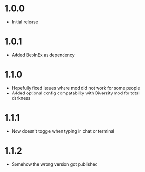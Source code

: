 # 1.0.0

- Initial release

# 1.0.1

- Added BepInEx as dependency

# 1.1.0

- Hopefully fixed issues where mod did not work for some people
- Added optional config compatability with Diversity mod for total darkness

# 1.1.1

- Now doesn't toggle when typing in chat or terminal

# 1.1.2

- Somehow the wrong version got published
